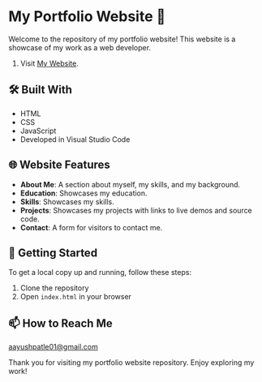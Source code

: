 # My Portfolio Website 👋

Welcome to the repository of my portfolio website! This website is a showcase of my work as a web developer.
1. Visit [My Website](https://aayush-017868.github.io/Portfolio-Website/).

## 🛠️ Built With

- HTML
- CSS
- JavaScript
- Developed in Visual Studio Code

## 🌐 Website Features

- **About Me**: A section about myself, my skills, and my background.
- **Education**: Showcases my education.
- **Skills**: Showcases my skills.
- **Projects**: Showcases my projects with links to live demos and source code.
- **Contact**: A form for visitors to contact me.

## 🚀 Getting Started

To get a local copy up and running, follow these steps:

1. Clone the repository
2. Open `index.html` in your browser

## 📫 How to Reach Me

aayushpatle01@gmail.com

Thank you for visiting my portfolio website repository. Enjoy exploring my work!


